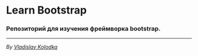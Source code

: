 # Learn Bootstrap
### Репозиторий для изучения фреймворка **bootstrap**.

*****

*By [Vladislav Kolodka](http://vk.com/vladislavkolodka)*